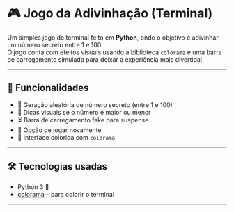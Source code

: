 # 🎮 Jogo da Adivinhação (Terminal)

Um simples jogo de terminal feito em **Python**, onde o objetivo é adivinhar um número secreto entre 1 e 100.  
O jogo conta com efeitos visuais usando a biblioteca `colorama` e uma barra de carregamento simulada para deixar a experiência mais divertida!

---

## 📌 Funcionalidades

- 🎲 Geração aleatória de número secreto (entre 1 e 100)
- 💬 Dicas visuais se o número é maior ou menor
- ⏳ Barra de carregamento fake para suspense
- 🔁 Opção de jogar novamente
- 🎨 Interface colorida com `colorama`

---

## 🛠️ Tecnologias usadas

- Python 3 🐍
- [colorama](https://pypi.org/project/colorama/) – para colorir o terminal

---
